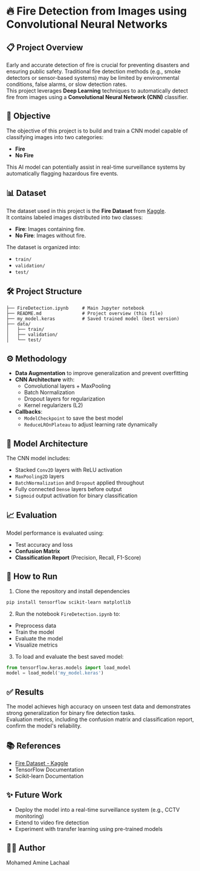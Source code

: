 
# 🔥 Fire Detection from Images using Convolutional Neural Networks

## 📋 Project Overview

Early and accurate detection of fire is crucial for preventing disasters and ensuring public safety. Traditional fire detection methods (e.g., smoke detectors or sensor-based systems) may be limited by environmental conditions, false alarms, or slow detection rates.  
This project leverages **Deep Learning** techniques to automatically detect fire from images using a **Convolutional Neural Network (CNN)** classifier.

## 🎯 Objective

The objective of this project is to build and train a CNN model capable of classifying images into two categories:
- **Fire**
- **No Fire**

This AI model can potentially assist in real-time surveillance systems by automatically flagging hazardous fire events.

## 📊 Dataset

The dataset used in this project is the **Fire Dataset** from [Kaggle](https://www.kaggle.com/datasets/phylake1337/fire-dataset).  
It contains labeled images distributed into two classes:
- **Fire**: Images containing fire.
- **No Fire**: Images without fire.

The dataset is organized into:
- `train/`
- `validation/`
- `test/`

## 🛠️ Project Structure

```
├── FireDetection.ipynb     # Main Jupyter notebook
├── README.md               # Project overview (this file)
├── my_model.keras          # Saved trained model (best version)
├── data/
│   ├── train/
│   ├── validation/
│   └── test/
```

## ⚙️ Methodology

- **Data Augmentation** to improve generalization and prevent overfitting
- **CNN Architecture** with:
  - Convolutional layers + MaxPooling
  - Batch Normalization
  - Dropout layers for regularization
  - Kernel regularizers (L2)
- **Callbacks**:
  - `ModelCheckpoint` to save the best model
  - `ReduceLROnPlateau` to adjust learning rate dynamically

## 🧩 Model Architecture

The CNN model includes:
- Stacked `Conv2D` layers with ReLU activation
- `MaxPooling2D` layers
- `BatchNormalization` and `Dropout` applied throughout
- Fully connected `Dense` layers before output
- `Sigmoid` output activation for binary classification

## 📈 Evaluation

Model performance is evaluated using:
- Test accuracy and loss
- **Confusion Matrix**
- **Classification Report** (Precision, Recall, F1-Score)

## 🚀 How to Run

1. Clone the repository and install dependencies

```bash
pip install tensorflow scikit-learn matplotlib
```

2. Run the notebook `FireDetection.ipynb` to:
- Preprocess data
- Train the model
- Evaluate the model
- Visualize metrics

3. To load and evaluate the best saved model:

```python
from tensorflow.keras.models import load_model
model = load_model('my_model.keras')
```

## ✅ Results

The model achieves high accuracy on unseen test data and demonstrates strong generalization for binary fire detection tasks.  
Evaluation metrics, including the confusion matrix and classification report, confirm the model's reliability.

## 📚 References

- [Fire Dataset - Kaggle](https://www.kaggle.com/datasets/phylake1337/fire-dataset)
- TensorFlow Documentation
- Scikit-learn Documentation

## ✨ Future Work

- Deploy the model into a real-time surveillance system (e.g., CCTV monitoring)
- Extend to video fire detection
- Experiment with transfer learning using pre-trained models

## 👨‍💻 Author

Mohamed Amine Lachaal
